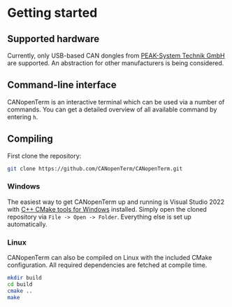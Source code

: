 # Getting started

## Supported hardware

Currently, only USB-based CAN dongles from [PEAK-System Technik
GmbH](https://www.peak-system.com/Products.57.0.html?L=1) are supported.
An abstraction for other manufacturers is being considered.

## Command-line interface

CANopenTerm is an interactive terminal which can be used via a number of
commands. You can get a detailed overview of all available command by
entering `h`.

## Compiling

First clone the repository:
```bash
git clone https://github.com/CANopenTerm/CANopenTerm.git
```

### Windows

The easiest way to get CANopenTerm up and running is Visual Studio 2022
with [C++ CMake tools for
Windows](https://docs.microsoft.com/en-us/cpp/build/cmake-projects-in-visual-studio)
installed.  Simply open the cloned repository via `File -> Open ->
Folder`.  Everything else is set up automatically.

### Linux

CANopenTerm can also be compiled on Linux with the included CMake
configuration.  All required dependencies are fetched at compile time.

```bash
mkdir build
cd build
cmake ..
make
````
